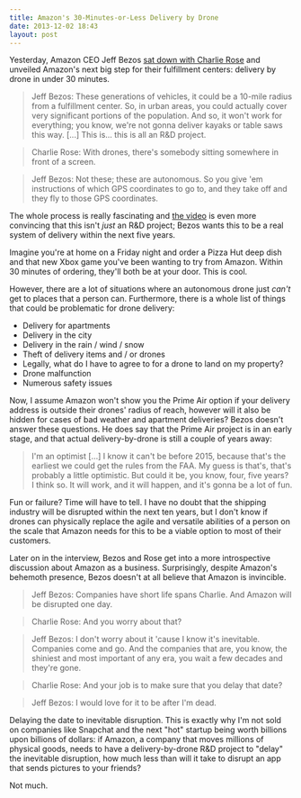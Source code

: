 ```yaml
---
title: Amazon's 30-Minutes-or-Less Delivery by Drone
date: 2013-12-02 18:43
layout: post
---
```

Yesterday, Amazon CEO Jeff Bezos [sat down with Charlie Rose](http://www.cbsnews.com/news/amazons-jeff-bezos-looks-to-the-future/) and unveiled Amazon's next big step for their fulfillment centers: delivery by drone in under 30 minutes.

> Jeff Bezos: These generations of vehicles, it could be a 10-mile radius from a fulfillment center. So, in urban areas, you could actually cover very significant portions of the population. And so, it won't work for everything; you know, we're not gonna deliver kayaks or table saws this way. [...] This is... this is all an R&D project.

> Charlie Rose: With drones, there's somebody sitting somewhere in front of a screen.

> Jeff Bezos: Not these; these are autonomous. So you give 'em instructions of which GPS coordinates to go to, and they take off and they fly to those GPS coordinates.

The whole process is really fascinating and [the video](http://www.youtube.com/watch?v=98BIu9dpwHU) is even more convincing that this isn't _just_ an R&D project; Bezos wants this to be a real system of delivery within the next five years.

Imagine you're at home on a Friday night and order a Pizza Hut deep dish and that new Xbox game you've been wanting to try from Amazon. Within 30 minutes of ordering, they'll both be at your door. This is cool.

However, there are a lot of situations where an autonomous drone just _can't_ get to places that a person can. Furthermore, there is a whole list of things that could be problematic for drone delivery:

- Delivery for apartments
- Delivery in the city
- Delivery in the rain / wind / snow
- Theft of delivery items and / or drones
- Legally, what do I have to agree to for a drone to land on my property?
- Drone malfunction
- Numerous safety issues

Now, I assume Amazon won't show you the Prime Air option if your delivery address is outside their drones' radius of reach, however will it also be hidden for cases of bad weather and apartment deliveries? Bezos doesn't answer these questions. He does say that the Prime Air project is in an early stage, and that actual delivery-by-drone is still a couple of years away:

> I'm an optimist [...] I know it can't be before 2015, because that's the earliest we could get the rules from the FAA. My guess is that's, that's probably a little optimistic. But could it be, you know, four, five years? I think so. It will work, and it will happen, and it's gonna be a lot of fun.

Fun or failure? Time will have to tell. I have no doubt that the shipping industry will be disrupted within the next ten years, but I don't know if drones can physically replace the agile and versatile abilities of a person on the scale that Amazon needs for this to be a viable option to most of their customers.

Later on in the interview, Bezos and Rose get into a more introspective discussion about Amazon as a business. Surprisingly, despite Amazon's behemoth presence, Bezos doesn't at all believe that Amazon is invincible.

> Jeff Bezos: Companies have short life spans Charlie. And Amazon will be disrupted one day.

> Charlie Rose: And you worry about that?

> Jeff Bezos: I don't worry about it 'cause I know it's inevitable. Companies come and go. And the companies that are, you know, the shiniest and most important of any era, you wait a few decades and they're gone.

> Charlie Rose: And your job is to make sure that you delay that date?

> Jeff Bezos: I would love for it to be after I'm dead.

Delaying the date to inevitable disruption. This is exactly why I'm not sold on companies like Snapchat and the next "hot" startup being worth billions upon billions of dollars: if Amazon, a company that moves millions of physical goods, needs to have a delivery-by-drone R&D project to "delay" the inevitable disruption, how much less than will it take to disrupt an app that sends pictures to your friends?

Not much.